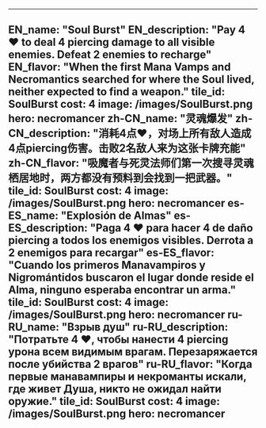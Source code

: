 ---

EN_name: "Soul Burst"
EN_description: "Pay 4 ❤️ to deal 4 piercing damage to all visible enemies. Defeat 2 enemies to recharge"
EN_flavor: "When the first Mana Vamps and Necromantics searched for where the Soul lived, neither expected to find a weapon."
tile_id: SoulBurst
cost: 4
image: /images/SoulBurst.png
hero: necromancer
zh-CN_name: "灵魂爆发"
zh-CN_description: "消耗4点❤️，对场上所有敌人造成4点piercing伤害。击败2名敌人来为这张卡牌充能"
zh-CN_flavor: "吸魔者与死灵法师们第一次搜寻灵魂栖居地时，两方都没有预料到会找到一把武器。"
tile_id: SoulBurst
cost: 4
image: /images/SoulBurst.png
hero: necromancer
es-ES_name: "Explosión de Almas"
es-ES_description: "Paga 4 ❤️ para hacer 4 de daño piercing a todos los enemigos visibles. Derrota a 2 enemigos para recargar"
es-ES_flavor: "Cuando los primeros Manavampiros y Nigromántidos buscaron el lugar donde reside el Alma, ninguno esperaba encontrar un arma."
tile_id: SoulBurst
cost: 4
image: /images/SoulBurst.png
hero: necromancer
ru-RU_name: "Взрыв душ"
ru-RU_description: "Потратьте 4 ❤️, чтобы нанести 4 piercing урона всем видимым врагам. Перезаряжается после убийства 2 врагов"
ru-RU_flavor: "Когда первые манавампиры и некроманты искали, где живет Душа, никто не ожидал найти оружие."
tile_id: SoulBurst
cost: 4
image: /images/SoulBurst.png
hero: necromancer
---